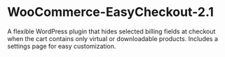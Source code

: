 # WooCommerce-EasyCheckout-2.1
A flexible WordPress plugin that hides selected billing fields at checkout when the cart contains only virtual or downloadable products. Includes a settings page for easy customization.
